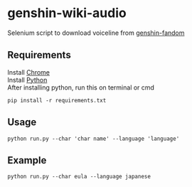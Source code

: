 # genshin-wiki-audio
 Selenium script to download voiceline from [genshin-fandom](https://www.genshin-impact.fandom.com)

## Requirements
Install [Chrome](https://www.google.com/chrome) <br /> Install [Python](https://www.python.org/downloads) <br /> After installing python, run this on terminal or cmd <br />
```
pip install -r requirements.txt
```
## Usage

```
python run.py --char 'char name' --language 'language'
```
## Example

```
python run.py --char eula --language japanese
